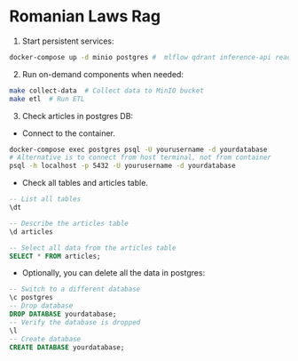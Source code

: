 # Romanian Laws Rag
1. Start persistent services:
```bash
docker-compose up -d minio postgres #  mlflow qdrant inference-api react-ui
```
2. Run on-demand components when needed:
```bash
make collect-data  # Collect data to MinIO bucket
make etl  # Run ETL
```
3. Check articles in postgres DB:
- Connect to the container.
```bash
docker-compose exec postgres psql -U yourusername -d yourdatabase
# Alternative is to connect from host terminal, not from container
psql -h localhost -p 5432 -U yourusername -d yourdatabase
```
- Check all tables and articles table.
```sql
-- List all tables
\dt

-- Describe the articles table
\d articles

-- Select all data from the articles table
SELECT * FROM articles;
```
- Optionally, you can delete all the data in postgres:
```sql
-- Switch to a different database
\c postgres
-- Drop database
DROP DATABASE yourdatabase;
-- Verify the database is dropped
\l
-- Create database
CREATE DATABASE yourdatabase;
```